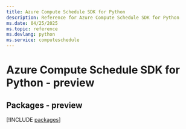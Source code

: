 ```yaml
---
title: Azure Compute Schedule SDK for Python
description: Reference for Azure Compute Schedule SDK for Python
ms.date: 04/25/2025
ms.topic: reference
ms.devlang: python
ms.service: computeschedule
---
```

# Azure Compute Schedule SDK for Python - preview
## Packages - preview
[!INCLUDE [packages](compute-schedule-index.md)]